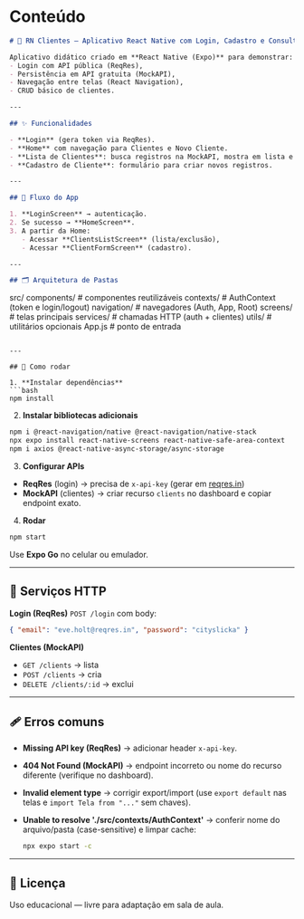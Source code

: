 # Conteúdo

```markdown
# 📱 RN Clientes — Aplicativo React Native com Login, Cadastro e Consulta

Aplicativo didático criado em **React Native (Expo)** para demonstrar:
- Login com API pública (ReqRes),
- Persistência em API gratuita (MockAPI),
- Navegação entre telas (React Navigation),
- CRUD básico de clientes.

---

## ✨ Funcionalidades

- **Login** (gera token via ReqRes).
- **Home** com navegação para Clientes e Novo Cliente.
- **Lista de Clientes**: busca registros na MockAPI, mostra em lista e permite excluir.
- **Cadastro de Cliente**: formulário para criar novos registros.

---

## 🧭 Fluxo do App

1. **LoginScreen** → autenticação.
2. Se sucesso → **HomeScreen**.
3. A partir da Home:
   - Acessar **ClientsListScreen** (lista/exclusão),
   - Acessar **ClientFormScreen** (cadastro).

---

## 🗂 Arquitetura de Pastas

```

src/
components/      # componentes reutilizáveis
contexts/        # AuthContext (token e login/logout)
navigation/      # navegadores (Auth, App, Root)
screens/         # telas principais
services/        # chamadas HTTP (auth + clientes)
utils/           # utilitários opcionais
App.js             # ponto de entrada

````

---

## 🚀 Como rodar

1. **Instalar dependências**
```bash
npm install
````

2. **Instalar bibliotecas adicionais**

```bash
npm i @react-navigation/native @react-navigation/native-stack
npx expo install react-native-screens react-native-safe-area-context
npm i axios @react-native-async-storage/async-storage
```

3. **Configurar APIs**

* **ReqRes** (login) → precisa de `x-api-key` (gerar em [reqres.in](https://reqres.in/signup))
* **MockAPI** (clientes) → criar recurso `clients` no dashboard e copiar endpoint exato.

4. **Rodar**

```bash
npm start
```

Use **Expo Go** no celular ou emulador.

---

## 🔑 Serviços HTTP

**Login (ReqRes)**
`POST /login` com body:

```json
{ "email": "eve.holt@reqres.in", "password": "cityslicka" }
```

**Clientes (MockAPI)**

* `GET /clients` → lista
* `POST /clients` → cria
* `DELETE /clients/:id` → exclui

---

## 🩹 Erros comuns

* **Missing API key (ReqRes)** → adicionar header `x-api-key`.
* **404 Not Found (MockAPI)** → endpoint incorreto ou nome do recurso diferente (verifique no dashboard).
* **Invalid element type** → corrigir export/import (use `export default` nas telas e `import Tela from "..."` sem chaves).
* **Unable to resolve './src/contexts/AuthContext'** → conferir nome do arquivo/pasta (case-sensitive) e limpar cache:

  ```bash
  npx expo start -c
  ```

---

## 📄 Licença

Uso educacional — livre para adaptação em sala de aula.

```
